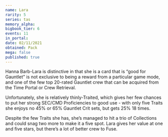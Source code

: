 ```yaml
---
name: Lara
rarity: 5
series: tas
memory_alpha:
bigbook_tier: 6
events: 11
in_portal:
date: 02/11/2021
obtained: Pack
mega: false
published: true
---
```


Hanna Barb-Lara is distinctive in that she is a card that is “good for Gauntlet” is not exclusive to being a reward from a particular game mode, and one of the few top 20-rated Gauntlet crew that can be acquired from the Time Portal or Crew Retrieval. 

Unfortunately, she is relatively thinly-Traited, which gives her few chances to put her strong SEC/CMD Proficiencies to good use - with only five Traits she enjoys no 45% or 65% Gauntlet Crit sets, but gets 25% 18 times. 

Despite the few Traits she has, she’s managed to hit a trio of Collections and could snag two more to make it a five spot. Lara gives her value at one and five stars, but there’s a lot of better crew to Fuse.

